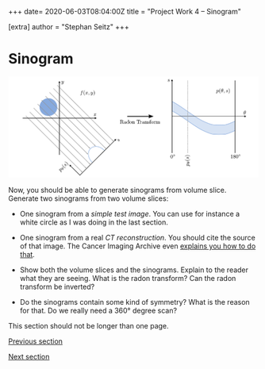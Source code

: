 +++
date= 2020-06-03T08:04:00Z
title = "Project Work 4 – Sinogram"

[extra]
author = "Stephan Seitz"
+++

# Sinogram

![sinogram](../sinogram.png)

Now, you should be able to generate sinograms from volume slice.
Generate two sinograms from two volume slices:

- One sinogram from a *simple test image*. You can use for instance a white circle as I was doing in the last section.
- One sinogram from a real *CT reconstruction*. You should cite the source of that image. The Cancer Imaging Archive even
[explains you how to do that](https://wiki.cancerimagingarchive.net/display/Public/RIDER+Lung+CT#871e8e71d08d428c887407cfe6cb0cec).

- Show both the volume slices and the sinograms.
Explain to the reader what they are seeing. What is the radon transform?
Can the radon transform be inverted?
- Do the sinograms contain some kind of symmetry? What is the reason for that.
Do we really need a 360° degree scan?

<!--How can the Fourier-Slice-Theorem be used to reconstruct.-->
<!--Remember to explain the meaning of all variables if you should be using formulas.-->

This section should not be longer than one page.

[Previous section](../projection)

[Next section](../backprojection)
